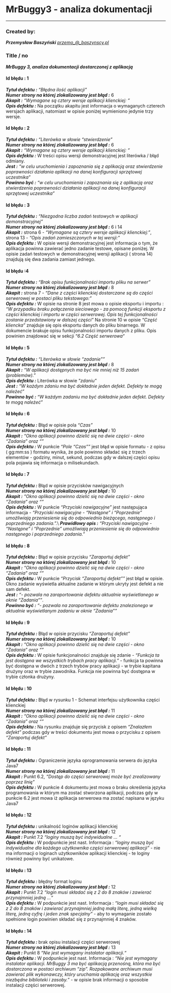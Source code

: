 # MrBuggy3 - analiza dokumentacji
****
### Created by:

***Przemysław Baszyński***
*przemo_@_baszynscy.pl*

### Title / no
***MrBuggy 3, analiza dokumentacji dostarczonej z aplikacją***


#### Id błędu : 1

***Tytuł defektu :*** *“Błędna ilość aplikacji”*\
***Numer strony na której zlokalizowany jest błąd :*** 6\
***Akapit :*** *“Wymagane są cztery wersje aplikacji klienckiej: ”*\
***Opis defektu :*** Na początku akapitu jest informacja o wymaganych czterech wersjach aplikacji, natomiast w opisie poniżej wymieniono jedynie trzy wersje.

#### Id błędu : 2

***Tytuł defektu :*** *“Literówka w słowie “stwierdzenie”*\
***Numer strony na której zlokalizowany jest błąd :*** 6\
***Akapit :*** *“Wymagane są cztery wersje aplikacji klienckiej: ”*\
***Opis defektu :*** W treści opisu wersji demonstracyjnej jest literówka / błąd odmiany.\
***Jest :*** *“w celu uruchomienia i zapoznania się z aplikacją oraz stwierdzenie poprawności działania aplikacji na danej konfiguracji sprzętowej uczestnika”*\
***Powinno być :*** *“w celu uruchomienia i zapoznania się z aplikacją oraz stwierdzenia poprawności działania aplikacji na danej konfiguracji sprzętowej uczestnika”*

#### Id błędu : 3

***Tytuł defektu :*** *“Niezgodna liczba zadań testowych w aplikacji demonstracyjnej”*\
***Numer strony na której zlokalizowany jest błąd :*** 6 i 14\
***Akapit :*** strona 6 - *“Wymagane są cztery wersje aplikacji klienckiej:”*, strona 13 - *“Opis zadań zamieszczonych w tej wersji:”*\
***Opis defektu :*** W opisie wersji demonstracyjnej jest informacja o tym, że aplikacja powinna zawierać jedno zadanie testowe, opisane poniżej. W opisie zadań testowych w demonstracyjnej wersji aplikacji ( strona 14) znajdują się dwa zadania zamiast jednego.

#### Id błędu :4

***Tytuł defektu :*** *“Brak opisu funkcjonalności importu pliku na serwer”*\
***Numer strony na której zlokalizowany jest błąd :*** 8\
***Akapit :*** strona 7 - *“Dane z części klienckiej dostarczane są do części serwerowej w postaci pliku tekstowego:”*\
***Opis defektu :*** W opisie na stronie 8 jest mowa o opisie eksportu i importu : *“W przypadku braku połączenia sieciowego - za pomocą funkcji eksportu z części klienckiej i importu w części serwerowej. Opis tej funkcjonalności zostanie przedstawiony w dalszej części”*
Na stronie 10 w opisie *“Część kliencka”* znajduje się opis eksportu danych do pliku binarnego. W dokumencie brakuje opisu funkcjonalności importu danych z pliku. Opis powinien znajdować się w sekcji *“6.2 Część serwerowa“*

#### Id błędu : 5

***Tytuł defektu :*** *“Literówka w słowie “zadanie””*\
***Numer strony na której zlokalizowany jest błąd :*** 8\
***Akapit :*** *“W aplikacji dostępnych ma być nie mniej niż 15 zadań (problemów).”*\
***Opis defektu :*** Literówka w słowie *"zdaniu"*\
***Jest :*** *“W każdym zdaniu ma być dokładnie jeden defekt. Defekty te mogą należeć”*\
***Powinno być :*** *“W każdym zadaniu ma być dokładnie jeden defekt. Defekty te mogą należeć”*

#### Id błędu : 6

***Tytuł defektu :*** Błąd w opisie pola *“Czas”*\
***Numer strony na której zlokalizowany jest błąd :*** 10\
***Akapit :*** *“Okno aplikacji powinno dzielić się na dwie części - okno “Zadania” oraz “”*\
***Opis defektu :*** W punkcie *“Pole “Czas””* jest błąd w opisie formatu - z opisu ( gg:mm:ss ) formatu wynika, że pole powinno składać się z trzech elementów - godziny, minut, sekund, podczas gdy w dalszej części opisu pola pojawia się informacja o milisekundach.

#### Id błędu : 7

***Tytuł defektu :*** Błąd w opisie przycisków nawigacyjnych\
***Numer strony na której zlokalizowany jest błąd :*** 10\
***Akapit :*** *“Okno aplikacji powinno dzielić się na dwie części - okno “Zadania” oraz “”*\
***Opis defektu :*** W punkcie *“Przyciski nawigacyjne”* jest następująca informacja - *“Przyciski nawigacyjne - “Następne” i “Poprzednie” umożliwiają przeniesienie się do odpowiednio bieżącego, następnego i poprzedniego zadania.”.*\ ***Prawidłowy opis :*** *“Przyciski nawigacyjne - “Następne” i “Poprzednie” umożliwiają przeniesienie się do odpowiednio następnego i poprzedniego zadania.”*

#### Id błędu : 8

***Tytuł defektu :*** Błąd w opisie przycisku *“Zaraportuj defekt”*\
***Numer strony na której zlokalizowany jest błąd :*** 10\
***Akapit :*** *“Okno aplikacji powinno dzielić się na dwie części - okno “Zadania” oraz “”*\
***Opis defektu :*** W punkcie *“Przycisk “Zaraportuj defekt””* jest błąd w opisie. Okno zadanie wyświetla aktualne zadanie w którym ukryty jest defekt a nie sam defekt.\
***Jest :*** *“- pozwala na zaraportowanie defektu aktualnie wyświetlanego w oknie “Zadania””*.\
***Powinno być :*** *“- pozwala na zaraportowanie defektu znalezionego w aktualnie wyświetlanym zadaniu w oknie “Zadania””*

#### Id błędu : 9

***Tytuł defektu :*** Błąd w opisie przycisku *“Zaraportuj defekt”*\
***Numer strony na której zlokalizowany jest błąd :*** 10\
***Akapit :*** *“Okno aplikacji powinno dzielić się na dwie części - okno “Zadania” oraz “”*\
***Opis defektu :*** W opisie funkcjonalności znajduje się zdanie - *“Funkcja ta jest dostępna we wszystkich trybach pracy aplikacji.”* - funkcja ta powinna być dostępna w dwóch z trzech trybów pracy aplikacji - w trybie kapitana drużyny oraz w trybie zawodnika. Funkcja nie powinna być dostępna w trybie członka drużyny.

#### Id błędu : 10

***Tytuł defektu :*** Błąd w rysunku 1 - Schemat interfejsu użytkownika części klienckiej\
***Numer strony na której zlokalizowany jest błąd :*** 11\
***Akapit :*** *“Okno aplikacji powinno dzielić się na dwie części - okno “Zadania” oraz “”*\
***Opis defektu :***  Na rysunku znajduje się przycisk z opisem *“Znalazłem defekt”* podczas gdy w treści dokumentu jest mowa o przycisku z opisem *“Zaraportuj defekt”*

#### Id błędu : 11

***Tytuł defektu :*** Ograniczenie języka oprogramowania serwera do języka Java7\
***Numer strony na której zlokalizowany jest błąd :*** 11\
***Akapit :*** Punkt 6.2, *“Dostęp do części serwerowej może być zrealizowany poprzez linię”*\
***Opis defektu :*** W punkcie 4 dokumentu jest mowa o braku określenia języka programowania w którym ma zostać stworzona aplikacji, podczas gdy w punkcie 6.2 jest mowa iż aplikacja serwerowa ma zostać napisana w języku Java7

#### Id błędu : 12

***Tytuł defektu :*** unikalność loginów aplikacji klienckiej\
***Numer strony na której zlokalizowany jest błąd :*** 12\
***Akapit :*** Punkt 7.2 *“loginy muszą być indywidualne … “*\
***Opis defektu :*** W podpunkcie jest nast. Informacja : *“loginy muszą być indywidualne dla każdego użytkownika części serwerowej aplikacji”* - nie ma informacji o loginach użytkowników aplikacji klienckiej - te loginy również powinny być unikatowe.

#### Id błędu : 13

***Tytuł defektu :*** błędny format loginu\
***Numer strony na której zlokalizowany jest błąd :*** 12\
***Akapit :*** Punkt 7.2 *“login musi składać się z 2 do 8 znaków i zawierać przynajmniej jedną ...“*\
***Opis defektu :*** W podpunkcie jest nast. Informacja : *“login musi składać się z 2 do 8 znaków i zawierać przynajmniej jedną małą literę, jedną wielką literę, jedną cyfrę i jeden znak specjalny”* - aby to wymaganie zostało spełnione login powinien składać się z przynajmniej 4 znaków.

#### Id błędu : 14

***Tytuł defektu :*** brak opisu instalacji części serwerowej\
***Numer strony na której zlokalizowany jest błąd :*** 13\
***Akapit :*** Punkt 8 *“Nie jest wymagany instalator aplikacji.“*\
***Opis defektu :*** W podpunkcie jest nast. Informacja : *“Nie jest wymagany instalator aplikacji. MrBuggy 3 ma być aplikacją przenośną, która ma być dostarczona w postaci archiwum “zip”. Rozpakowane archiwum musi zawierać plik wykonawczy, który uruchamia aplikację oraz wszystkie niezbędne biblioteki i zasoby.”* - w opisie brak informacji o sposobie instalacji części serwerowej.